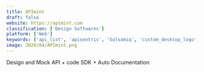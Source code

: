 ```yaml
---
title: APImint
draft: false 
website: https://apimint.com
classification: ['Design Softwares']
platform: ['Web']
keywords: ['api_list', 'apisentris', 'balsamiq', 'custom_desktop_logo', 'device_mockups', 'invision', 'layerx', 'mockadillo', 'osiva', 'public_apis_ui', 'placeit', 'postman_collections', 'qurb', 'redsgn.co', 'smock', 'the_mockup_club', 'transposit', 'uberlayer', 'usabilityhub', 'vector_mockups_library']
image: 2020/04/APImint.png
---
```

Design and Mock API + code SDK + Auto Documentation